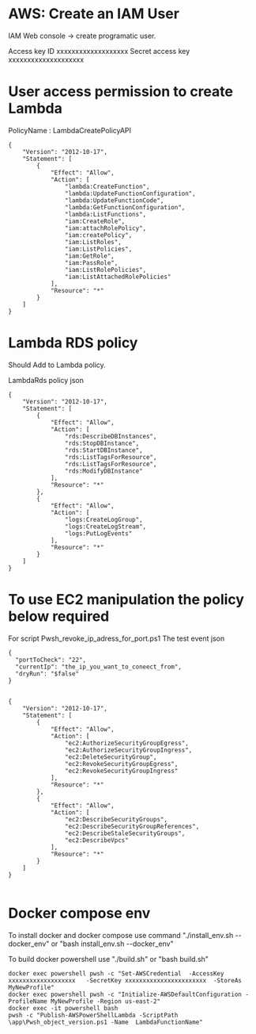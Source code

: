 
# AWS: Create an IAM User 

IAM Web console  -> create programatic user. 

Access key ID
xxxxxxxxxxxxxxxxxxx
Secret access key
xxxxxxxxxxxxxxxxxxxx



 
# User access permission to create Lambda

PolicyName  : LambdaCreatePolicyAPI

```
{
    "Version": "2012-10-17",
    "Statement": [
        {
            "Effect": "Allow",
            "Action": [
                "lambda:CreateFunction",
                "lambda:UpdateFunctionConfiguration",
                "lambda:UpdateFunctionCode",
                "lambda:GetFunctionConfiguration",
                "lambda:ListFunctions",
                "iam:CreateRole",
                "iam:attachRolePolicy",
                "iam:createPolicy",
                "iam:ListRoles",
                "iam:ListPolicies",
                "iam:GetRole",
                "iam:PassRole",
                "iam:ListRolePolicies",
                "iam:ListAttachedRolePolicies"
            ],
            "Resource": "*"
        }
    ]
}

```

# Lambda RDS policy 

Should Add to Lambda policy.


LambdaRds policy json

```
{
    "Version": "2012-10-17",
    "Statement": [
        {
            "Effect": "Allow",
            "Action": [
                "rds:DescribeDBInstances",
                "rds:StopDBInstance",
                "rds:StartDBInstance",
                "rds:ListTagsForResource",
                "rds:ListTagsForResource",
                "rds:ModifyDBInstance"
            ],
            "Resource": "*"
        },
        {
            "Effect": "Allow",
            "Action": [
                "logs:CreateLogGroup",
                "logs:CreateLogStream",
                "logs:PutLogEvents"
            ],
            "Resource": "*"
        }
    ]
}
```

# To use EC2 manipulation the policy below required

For script Pwsh_revoke_ip_adress_for_port.ps1
The test event json
```
{
  "portToCheck": "22",
  "currentIp": "the_ip_you_want_to_coneect_from",
  "dryRun": "$false"
}
```

```

{
    "Version": "2012-10-17",
    "Statement": [
        {
            "Effect": "Allow",
            "Action": [
                "ec2:AuthorizeSecurityGroupEgress",
                "ec2:AuthorizeSecurityGroupIngress",
                "ec2:DeleteSecurityGroup",
                "ec2:RevokeSecurityGroupEgress",
                "ec2:RevokeSecurityGroupIngress"
            ],
            "Resource": "*"
        },
        {
            "Effect": "Allow",
            "Action": [
                "ec2:DescribeSecurityGroups",
                "ec2:DescribeSecurityGroupReferences",
                "ec2:DescribeStaleSecurityGroups",
                "ec2:DescribeVpcs"
            ],
            "Resource": "*"
        }
    ]
}


```


# Docker compose env 

To install docker and docker compose use command   "./install_env.sh --docker_env" or "bash install_env.sh --docker_env"

To build docker powershell use "./build.sh" or "bash build.sh"  


```
docker exec powershell pwsh -c "Set-AWSCredential  -AccessKey xxxxxxxxxxxxxxxxxxx   -SecretKey xxxxxxxxxxxxxxxxxxxxxxx  -StoreAs MyNewProfile"
docker exec powershell pwsh -c "Initialize-AWSDefaultConfiguration -ProfileName MyNewProfile -Region us-east-2"
docker exec -it powershell bash
pwsh -c "Publish-AWSPowerShellLambda -ScriptPath \app\Pwsh_object_version.ps1 -Name  LambdaFunctionName" 

```
